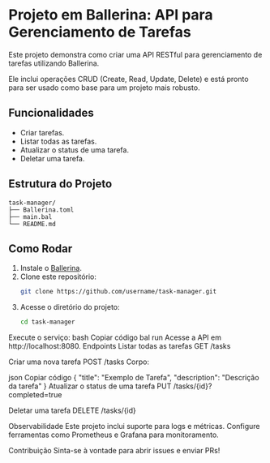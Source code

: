 # Projeto em Ballerina: API para Gerenciamento de Tarefas

Este projeto demonstra como criar uma API RESTful para gerenciamento de tarefas utilizando Ballerina. 

Ele inclui operações CRUD (Create, Read, Update, Delete) e está pronto para ser usado como base para um projeto mais robusto.

## Funcionalidades
- Criar tarefas.
- Listar todas as tarefas.
- Atualizar o status de uma tarefa.
- Deletar uma tarefa.

## Estrutura do Projeto
```Plaintext
task-manager/
├── Ballerina.toml
├── main.bal
└── README.md
```

## Como Rodar

1. Instale o [Ballerina](https://ballerina.io/).
2. Clone este repositório:
   ```bash
   git clone https://github.com/username/task-manager.git
   ```
3. Acesse o diretório do projeto:
   ```bash
   cd task-manager
   ```
Execute o serviço:
bash
Copiar código
bal run
Acesse a API em http://localhost:8080.
Endpoints
Listar todas as tarefas
GET /tasks

Criar uma nova tarefa
POST /tasks
Corpo:

json
Copiar código
{
  "title": "Exemplo de Tarefa",
  "description": "Descrição da tarefa"
}
Atualizar o status de uma tarefa
PUT /tasks/{id}?completed=true

Deletar uma tarefa
DELETE /tasks/{id}

Observabilidade
Este projeto inclui suporte para logs e métricas. Configure ferramentas como Prometheus e Grafana para monitoramento.

Contribuição
Sinta-se à vontade para abrir issues e enviar PRs!
